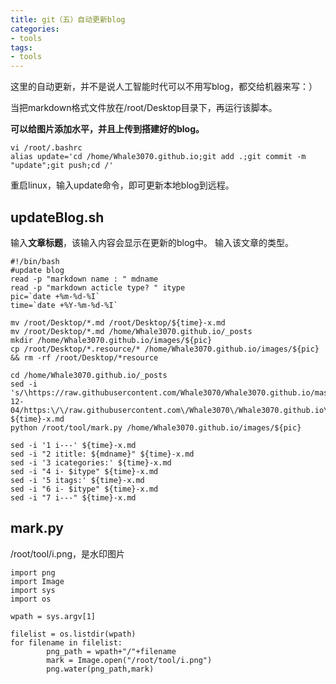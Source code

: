```yaml
---
title: git（五）自动更新blog
categories:
- tools
tags:
- tools
---
```


这里的自动更新，并不是说人工智能时代可以不用写blog，都交给机器来写：）

当把markdown格式文件放在/root/Desktop目录下，再运行该脚本。

**可以给图片添加水平，并且上传到搭建好的blog。**

```
vi /root/.bashrc
alias update='cd /home/Whale3070.github.io;git add .;git commit -m "update";git push;cd /'
```
重启linux，输入update命令，即可更新本地blog到远程。

## updateBlog.sh

输入**文章标题**，该输入内容会显示在更新的blog中。
输入该文章的类型。

```
#!/bin/bash
#update blog
read -p "markdown name : " mdname
read -p "markdown acticle type? " itype
pic=`date +%m-%d-%I`
time=`date +%Y-%m-%d-%I`

mv /root/Desktop/*.md /root/Desktop/${time}-x.md
mv /root/Desktop/*.md /home/Whale3070.github.io/_posts
mkdir /home/Whale3070.github.io/images/${pic}
cp /root/Desktop/*.resource/* /home/Whale3070.github.io/images/${pic} && rm -rf /root/Desktop/*resource

cd /home/Whale3070.github.io/_posts
sed -i 's/\https://raw.githubusercontent.com/Whale3070/Whale3070.github.io/master/images/04-12-04/https:\/\/raw.githubusercontent.com\/Whale3070\/Whale3070.github.io\/master\/images\/'${pic}'/g' ${time}-x.md
python /root/tool/mark.py /home/Whale3070.github.io/images/${pic}

sed -i '1 i---' ${time}-x.md
sed -i "2 ititle: ${mdname}" ${time}-x.md
sed -i '3 icategories:' ${time}-x.md
sed -i "4 i- $itype" ${time}-x.md
sed -i '5 itags:' ${time}-x.md
sed -i "6 i- $itype" ${time}-x.md
sed -i "7 i---" ${time}-x.md
```
## mark.py

/root/tool/i.png，是水印图片
```
import png
import Image
import sys
import os

wpath = sys.argv[1]

filelist = os.listdir(wpath)
for filename in filelist:
        png_path = wpath+"/"+filename
        mark = Image.open("/root/tool/i.png")
        png.water(png_path,mark)
```

